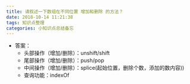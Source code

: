 ```yaml
---
title: 请叙述一下数组在不同位置 增加和删除 的方法？
date: 2018-10-14 11:21:38
tags: 知识点整理
categories: 小知识点总结备忘
---
```

 - 答案：
    - 头部操作（增加/删除）：unshift/shift
    - 尾部操作（增加/删除）：push/pop
    - 中间操作（增加/删除）：splice(起始位置，删除个数，添加的数内容))
    - 查询功能：indexOf